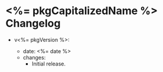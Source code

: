 # <%= pkgCapitalizedName %> Changelog

- v<%= pkgVersion %>:

  - date: <%= date %>
  - changes:
      - Initial release.
